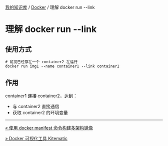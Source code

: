 [我的知识库](../README.md) / [Docker](zz_generated_mdi.md) / 理解 docker run --link

# 理解 docker run --link

## 使用方式

```shell
# 前提已经存在一个 container2 在运行
docker run img1 --name container1 --link container2
```

## 作用

container1 连接 container2，达到：

- 与 container2 直接通信
- 获取 container2 的环境变量

---
[« 使用 docker manifest 命令构建多架构镜像](docker-manifest-build-cross-arch-image.md)

[» Docker 可视化工具 Kitematic](docker-visiable-tool-kitematic.md)
